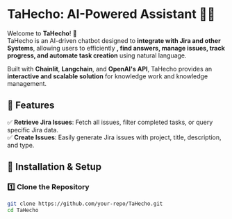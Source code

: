 # TaHecho: AI-Powered Assistant 💙🤖

Welcome to **TaHecho**! 🚀  
TaHecho is an AI-driven chatbot designed to **integrate with Jira and other Systems**, allowing users to efficiently **, find answers, manage issues, track progress, and automate task creation** using natural language.  

Built with **Chainlit**, **Langchain**, and **OpenAI's API**, TaHecho provides an **interactive and scalable solution** for knowledge work and knowledge management.  

## 🌟 Features

✅ **Retrieve Jira Issues**: Fetch all issues, filter completed tasks, or query specific Jira data.  
✅ **Create Issues**: Easily generate Jira issues with project, title, description, and type.  

## 🚀 Installation & Setup

### 1️⃣ Clone the Repository
```bash
git clone https://github.com/your-repo/TaHecho.git
cd TaHecho
